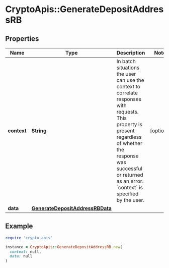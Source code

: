 # CryptoApis::GenerateDepositAddressRB

## Properties

| Name | Type | Description | Notes |
| ---- | ---- | ----------- | ----- |
| **context** | **String** | In batch situations the user can use the context to correlate responses with requests. This property is present regardless of whether the response was successful or returned as an error. &#x60;context&#x60; is specified by the user. | [optional] |
| **data** | [**GenerateDepositAddressRBData**](GenerateDepositAddressRBData.md) |  |  |

## Example

```ruby
require 'crypto_apis'

instance = CryptoApis::GenerateDepositAddressRB.new(
  context: null,
  data: null
)
```


